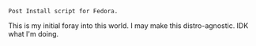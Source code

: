     Post Install script for Fedora. 

This is my initial foray into this world. I may make this distro-agnostic. IDK what I'm doing. 